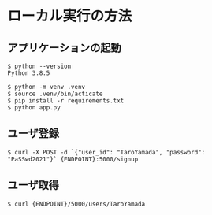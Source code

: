 # ローカル実行の方法
## アプリケーションの起動
```
$ python --version
Python 3.8.5

$ python -m venv .venv
$ source .venv/bin/acticate
$ pip install -r requirements.txt
$ python app.py
```

## ユーザ登録
```
$ curl -X POST -d `{"user_id": "TaroYamada", "password": "PaSSwd2021"}` {ENDPOINT}:5000/signup
```

## ユーザ取得
```
$ curl {ENDPOINT}/5000/users/TaroYamada
```